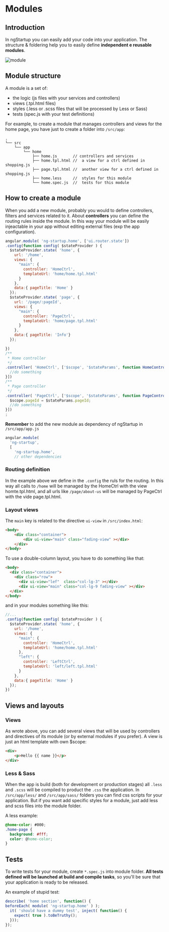 # Modules

## Introduction

In ngStartup you can easily add your code into your application. The structure & foldering help you to easily define **independent e reusable modules**.

![module](http://ngstartup.corleycloud.com/assets/images/ngstartup03.png)


## Module structure

A module is a set of:

* the logic (js files with your services and controllers)
* views (.tpl.html files)
* styles (.less or .scss files that will be processed by Less or Sass)
* tests (spec.js with your test definitions)

For example, to create a module that manages controllers and views for the home page, you have just to create a folder into `/src/app`:

```
.
└── src
    └── app
        └── home
            ├── home.js       // controllers and services
            ├── home.tpl.html //  a view for a ctrl defined in shopping.js
            ├── page.tpl.html //  another view for a ctrl defined in shopping.js
            ├── home.less     //  styles for this module
            └── home.spec.js  //  tests for this module
```


## How to create a module

When you add a new module, probably you would to define controllers, filters and services related to it.
About **controllers** you can define the routing rules inside the module. In this way your module will be easily injeactable in your app without editing external files (exp the app configuration).

``` javascript
angular.module( 'ng-startup.home', ['ui.router.state'])
.config(function config( $stateProvider ) {
  $stateProvider.state( 'home', {
    url: '/home',
    views: {
      "main": {
        controller: 'HomeCtrl',
        templateUrl: 'home/home.tpl.html'
      }
    },
    data:{ pageTitle: 'Home' }
  });
  $stateProvider.state( 'page', {
    url: '/page/:pageId',
    views: {
      "main": {
        controller: 'PageCtrl',
        templateUrl: 'home/page.tpl.html'
      }
    },
    data:{ pageTitle: 'Info'}
  });

})
/**
 * Home controller
 */
.controller( 'HomeCtrl', ['$scope', '$stateParams', function HomeController( $scope, $stateParams ) {
  //do something
}])
/**
 * Page controller
 */
.controller( 'PageCtrl', ['$scope', '$stateParams', function PageController( $scope, $stateParams ) {
  $scope.pageId = $stateParams.pageId;
  //do something
}])
;
```

**Remember** to add the new module as dependency of ngStartup in `/src/app/app.js`

``` javascript
angular.module(
  'ng-startup',
  [
    'ng-startup.home',
    // other dependencies
```

### Routing definition
In the example above we define in the `.config` the ruls for the routing. In this way all calls to `/home` will be managed by the HomeCtrl with the view homte.tpl.html, and all urls like `/page/about-us` will be managed by PageCtrl with the vide page.tpl.html.


### Layout views
The `main` key is related to the directive `ui-view` in `/src/index.html`:

``` html
<body>
    <div class="container">
        <div ui-view="main" class="fading-view" ></div>
    </div>
</body>
```

To use a double-column layout, you have to do something like that:

``` html
<body>
  <div class="container">
    <div class="row">
      <div ui-view="lef"  class="col-lg-3" ></div>
      <div ui-view="main" class="col-lg-9 fading-view" ></div>
  </div>
</body>
```

and in your modules something like this:

``` javascript
//...
.config(function config( $stateProvider ) {
  $stateProvider.state( 'home', {
    url: '/home',
    views: {
      "main": {
        controller: 'HomeCtrl',
        templateUrl: 'home/home.tpl.html'
      },
      "left": {
        controller: 'LeftCtrl',
        templateUrl: 'left/left.tpl.html'
      }
    },
    data:{ pageTitle: 'Home' }
  });
})
```

## Views and layouts

### Views

As wrote above, you can add several views that will be used by controllers and directives of its module (or by external modules if you prefer). A view is just an html template with own $scope:

``` html
<div>
    <p>Hello {{ name }}</p>
</div>
```

### Less & Sass

When the app is build (both for development or production stages) all `.less` and `.scss` will be compiled to product the `.css` the application.
In `/src/app/less/` and `/src/app/sass/` folders you can find css scripts for your application. But if you want add specific styles for a module, just add less and scss files into the module folder.

A less example:

``` css
@home-color: #000;
.home-page {
  background: #fff;
  color: @home-color;
}
```

## Tests

To write tests for your module, create `*.spec.js` into module folder.
**All tests defined will be launched at build and compile tasks**, so you'll be sure that your application is ready to be released.

An example of stupid test:

``` javascript
describe( 'home section', function() {
beforeEach( module( 'ng-startup.home' ) );
  it( 'should have a dummy test', inject( function() {
    expect( true ).toBeTruthy();
  }));
});
```
